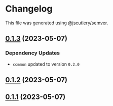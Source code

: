 # Changelog

This file was generated using [@jscutlery/semver](https://github.com/jscutlery/semver).

## [0.1.3](https://github.com/khalilou88/jnxplus/compare/maven-0.1.2...maven-0.1.3) (2023-05-07)

### Dependency Updates

* `common` updated to version `0.2.0`


## [0.1.2](https://github.com/khalilou88/jnxplus/compare/maven-0.1.1...maven-0.1.2) (2023-05-07)



## [0.1.1](https://github.com/khalilou88/jnxplus/compare/maven-0.1.0...maven-0.1.1) (2023-05-07)
